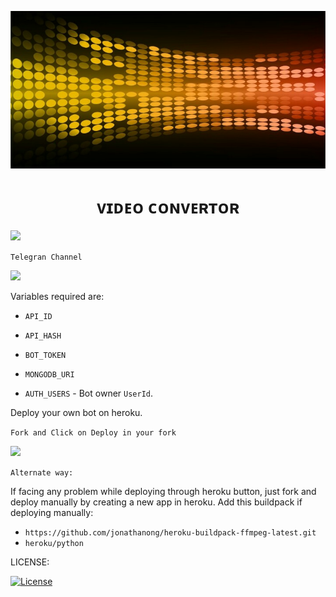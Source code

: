 <p align="center">
  <img src="./LOCAL/Wavy_Lst-14_Single-06.jpg" alt="VideoConvertor poster">
</p>
<h1 align="center">
  <b>ᴠɪᴅᴇᴏ ᴄᴏɴᴠᴇʀᴛᴏʀ</b>
</h1>


<p align="left"><a href="https://t.me/shadw_bots"><img src="https://github-readme-stats.vercel.app/api/pin?username=mohamedyhenno&show_icons=true&theme=dracula&hide_border=true&repo=VideoConvertor"></a></p>

`Telegran Channel`
<p><a href="https://t.me/shadw_bots"> <img src="https://img.shields.io/badge/Telegram-Join%20Channel-gold?style=for-the-badge&logo=telegram" width="220"/></a></p>

Variables required are:
* `API_ID`

* `API_HASH`

* `BOT_TOKEN`

* `MONGODB_URI`

* `AUTH_USERS` - Bot owner `UserId`.

Deploy your own bot on heroku.

`Fork and Click on Deploy in your fork`
<p><a href="https://heroku.com/deploy?template=https://github.com/a7med/Enigma/"> <img src="https://img.shields.io/badge/Deploy%20To%20Heroku-black?style=for-the-badge&logo=heroku" width="250"/></a></p>

`Alternate way:`

If facing any problem while deploying through heroku button, just fork and deploy manually by creating a new app in heroku.
Add this buildpack if deploying manually: 
- `https://github.com/jonathanong/heroku-buildpack-ffmpeg-latest.git`
- `heroku/python`

LICENSE:

[![License](https://www.gnu.org/graphics/gplv3-127x51.png)](LICENSE)

